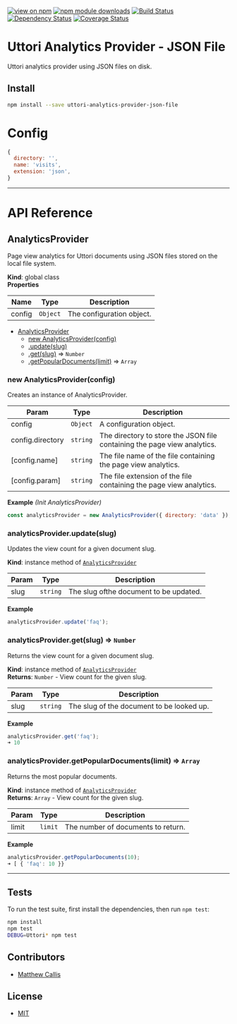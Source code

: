 [![view on npm](http://img.shields.io/npm/v/uttori-analytics-provider-json-file.svg)](https://www.npmjs.org/package/uttori-analytics-provider-json-file)
[![npm module downloads](http://img.shields.io/npm/dt/uttori-analytics-provider-json-file.svg)](https://www.npmjs.org/package/uttori-analytics-provider-json-file)
[![Build Status](https://travis-ci.org/uttori/uttori-analytics-provider-json-file.svg?branch=master)](https://travis-ci.org/uttori/uttori-analytics-provider-json-file)
[![Dependency Status](https://david-dm.org/uttori/uttori-analytics-provider-json-file.svg)](https://david-dm.org/uttori/uttori-analytics-provider-json-file)
[![Coverage Status](https://coveralls.io/repos/uttori/uttori-analytics-provider-json-file/badge.svg?branch=master)](https://coveralls.io/r/uttori/uttori-analytics-provider-json-file?branch=master)

# Uttori Analytics Provider - JSON File

Uttori analytics provider using JSON files on disk.

## Install

```bash
npm install --save uttori-analytics-provider-json-file
```

# Config

```js
{
  directory: '',
  name: 'visits',
  extension: 'json',
}
```

* * *

# API Reference

<a name="AnalyticsProvider"></a>

## AnalyticsProvider
Page view analytics for Uttori documents using JSON files stored on the local file system.

**Kind**: global class  
**Properties**

| Name | Type | Description |
| --- | --- | --- |
| config | <code>Object</code> | The configuration object. |


* [AnalyticsProvider](#AnalyticsProvider)
    * [new AnalyticsProvider(config)](#new_AnalyticsProvider_new)
    * [.update(slug)](#AnalyticsProvider+update)
    * [.get(slug)](#AnalyticsProvider+get) ⇒ <code>Number</code>
    * [.getPopularDocuments(limit)](#AnalyticsProvider+getPopularDocuments) ⇒ <code>Array</code>

<a name="new_AnalyticsProvider_new"></a>

### new AnalyticsProvider(config)
Creates an instance of AnalyticsProvider.


| Param | Type | Description |
| --- | --- | --- |
| config | <code>Object</code> | A configuration object. |
| config.directory | <code>string</code> | The directory to store the JSON file containing the page view analytics. |
| [config.name] | <code>string</code> | The file name of the file containing the page view analytics. |
| [config.param] | <code>string</code> | The file extension of the file containing the page view analytics. |

**Example** *(Init AnalyticsProvider)*  
```js
const analyticsProvider = new AnalyticsProvider({ directory: 'data' });
```
<a name="AnalyticsProvider+update"></a>

### analyticsProvider.update(slug)
Updates the view count for a given document slug.

**Kind**: instance method of [<code>AnalyticsProvider</code>](#AnalyticsProvider)  

| Param | Type | Description |
| --- | --- | --- |
| slug | <code>string</code> | The slug ofthe document to be updated. |

**Example**  
```js
analyticsProvider.update('faq');
```
<a name="AnalyticsProvider+get"></a>

### analyticsProvider.get(slug) ⇒ <code>Number</code>
Returns the view count for a given document slug.

**Kind**: instance method of [<code>AnalyticsProvider</code>](#AnalyticsProvider)  
**Returns**: <code>Number</code> - View count for the given slug.  

| Param | Type | Description |
| --- | --- | --- |
| slug | <code>string</code> | The slug of the document to be looked up. |

**Example**  
```js
analyticsProvider.get('faq');
➜ 10
```
<a name="AnalyticsProvider+getPopularDocuments"></a>

### analyticsProvider.getPopularDocuments(limit) ⇒ <code>Array</code>
Returns the most popular documents.

**Kind**: instance method of [<code>AnalyticsProvider</code>](#AnalyticsProvider)  
**Returns**: <code>Array</code> - View count for the given slug.  

| Param | Type | Description |
| --- | --- | --- |
| limit | <code>limit</code> | The number of documents to return. |

**Example**  
```js
analyticsProvider.getPopularDocuments(10);
➜ [ { 'faq': 10 }}
```

* * *

## Tests

To run the test suite, first install the dependencies, then run `npm test`:

```bash
npm install
npm test
DEBUG=Uttori* npm test
```

## Contributors

* [Matthew Callis](https://github.com/MatthewCallis)

## License

* [MIT](LICENSE)
